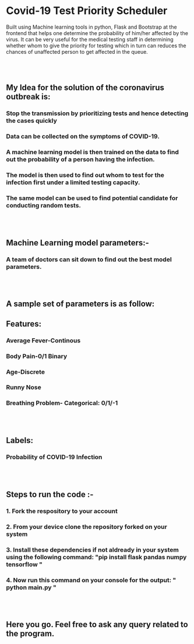 # Covid-19 Test Priority Scheduler
 Built using Machine learning tools in python, Flask and Bootstrap at the frontend that helps one determine the probability of him/her affected by the virus. It can be very useful for the medical testing staff in determining whether whom to give the priority for testing which in turn can reduces the chances of unaffected person to get affected in the queue.

<br></br>

<h2> My Idea for the solution of the coronavirus outbreak is: </h2>
<h3>Stop the transmission by prioritizing tests and hence detecting the cases quickly </h3>
<h3>Data can be collected on the symptoms of COVID-19.</h3>
<h3>A machine learning model is then trained on the data to find out the probability of a person having the infection.</h3>
<h3>The model is then used to find out whom to test for the infection first under a limited testing capacity.</h3>
<h3>The same model can be used to find potential candidate for conducting random tests.</h3>

<br></br>

<h2>Machine Learning model parameters:-</h2>
<h3>A team of doctors can sit down to find out the best model parameters.</h3>

<br></br>

<h2>A sample set of parameters is as follow:</h2>
<h2>Features:</h2>
<h3>Average Fever-Continous</h3>
<h3>Body Pain-0/1 Binary</h3>
<h3>Age-Discrete</h3>
<h3>Runny Nose</h3>
<h3>Breathing Problem- Categorical: 0/1/-1</h3>

<br></br>

<h2>Labels:</h2>
<h3>Probability of COVID-19 Infection</h3>

<br></br>

<h2>Steps to run the code :- </h2>
 <h3>1. Fork the respository to your account</h3>
 <h3>2. From your device clone the repository forked on your system</h3>
 <h3>3. Install these dependencies if not aldready in your system using the following command: "pip install flask pandas numpy tensorflow "</h3>
 <h3>4. Now run this command on your console for the output:  " python main.py " </h3>
 
 <br></br>
 
 <h2> Here you go. Feel free to ask any query related to the program. </h2>
 
 
